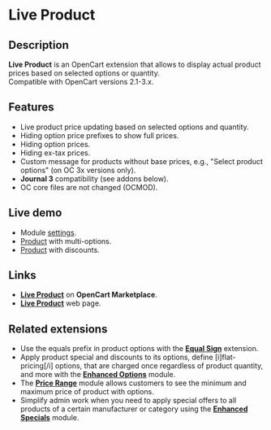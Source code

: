 # Live Product

## Description
**Live Product** is an OpenCart extension that allows to display actual product prices based on selected options or quantity.  
Compatible with OpenCart versions 2.1-3.x.

## Features
* Live product price updating based on selected options and quantity.
* Hiding option price prefixes to show full prices.
* Hiding option prices.
* Hiding ex-tax prices.
* Custom message for products without base prices, e.g., "Select product options" (on OC 3x versions only).
* **Journal 3** compatibility (see addons below).
* OC core files are not changed (OCMOD).

## Live demo
* Module [settings](https://demo.ocmod.space/a/admin/index.php?route=extension/module/live_product).
* [Product](https://demo.ocmod.space/a/apple-cinema) with multi-options.
* [Product](https://demo.ocmod.space/a/iphone) with discounts.

## Links
* **[Live Product](https://www.opencart.com/index.php?route=marketplace/extension/info&extension_id=44968)** on **OpenCart Marketplace**.
* **[Live Product](https://www.ocmod.space/live-product)** web page.

## Related extensions
* Use the equals prefix in product options with the **[Equal Sign](https://www.opencart.com/index.php?route=marketplace/extension/info&extension_id=34383)** extension.
* Apply product special and discounts to its options, define [i]flat-pricing[/i] options, that are charged once regardless of product quantity, and more with the **[Enhanced Options](https://www.opencart.com/index.php?route=marketplace/extension/info&extension_id=40391)** module.
* The **[Price Range](https://www.opencart.com/index.php?route=marketplace/extension/info&extension_id=38331)** module allows customers to see the minimum and maximum price of product with options.
* Simplify admin work when you need to apply special offers to all products of a certain manufacturer or category using the **[Enhanced Specials](https://www.opencart.com/index.php?route=marketplace/extension/info&extension_id=43136)** module.

